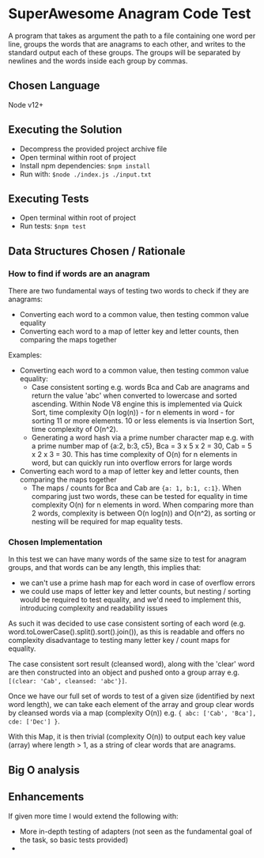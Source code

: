 # SuperAwesome Anagram Code Test

A program that takes as argument the path to a file containing one word per line, groups the words that are anagrams to each other, and writes to the standard output each of these groups.
The groups will be separated by newlines and the words inside each group by commas.

## Chosen Language
Node v12+

## Executing the Solution
* Decompress the provided project archive file
* Open terminal within root of project
* Install npm dependencies: `$npm install`
* Run with: `$node ./index.js ./input.txt`

## Executing Tests
* Open terminal within root of project
* Run tests: `$npm test`

## Data Structures Chosen / Rationale
### How to find if words are an anagram
There are two fundamental ways of testing two words to check if they are anagrams:
* Converting each word to a common value, then testing common value equality
* Converting each word to a map of letter key and letter counts, then comparing the maps together

Examples:
* Converting each word to a common value, then testing common value equality:
  * Case consistent sorting e.g. words Bca and Cab are anagrams and return the value 'abc' when converted to lowercase and sorted ascending. Within Node V8 engine this is implemented via Quick Sort, time complexity O(n log(n)) - for n elements in word - for sorting 11 or more elements. 10 or less elements is via Insertion Sort, time complexity of O(n^2).
  * Generating a word hash via a prime number character map e.g. with a prime number map of {a:2, b:3, c5}, Bca = 3 x 5 x 2 = 30, Cab = 5 x 2 x 3 = 30. This has time complexity of O(n) for n elements in word, but can quickly run into overflow errors for large words
* Converting each word to a map of letter key and letter counts, then comparing the maps together
  * The maps / counts for Bca and Cab are `{a: 1, b:1, c:1}`. When comparing just two words, these can be tested for equality in time complexity O(n) for n elements in word. When comparing more than 2 words, complexity is between O(n log(n)) and O(n^2), as sorting or nesting will be required for map equality tests.

### Chosen Implementation
In this test we can have many words of the same size to test for anagram groups, and that words can be any length, this implies that:
* we can't use a prime hash map for each word in case of overflow errors
* we could use maps of letter key and letter counts, but nesting / sorting would be required to test equality, and we'd need to implement this, introducing complexity and readability issues 

As such it was decided to use case consistent sorting of each word (e.g. word.toLowerCase().split().sort().join()), as this is readable and offers no complexity disadvantage to testing many letter key / count maps for equality.

The case consistent sort result (cleansed word), along with the 'clear' word are then constructed into an object and pushed onto a group array e.g. `[(clear: 'Cab', cleansed: 'abc'}]`.

Once we have our full set of words to test of a given size (identified by next word length), we can take each element of the array and group clear words by cleansed words via a map (complexity O(n)) e.g. `{ abc: ['Cab', 'Bca'], cde: ['Dec'] }`.

With this Map, it is then trivial (complexity O(n)) to output each key value (array) where length > 1, as a string of clear words that are anagrams.

## Big O analysis

## Enhancements
If given more time I would extend the following with:
* More in-depth testing of adapters (not seen as the fundamental goal of the task, so basic tests provided)
* 